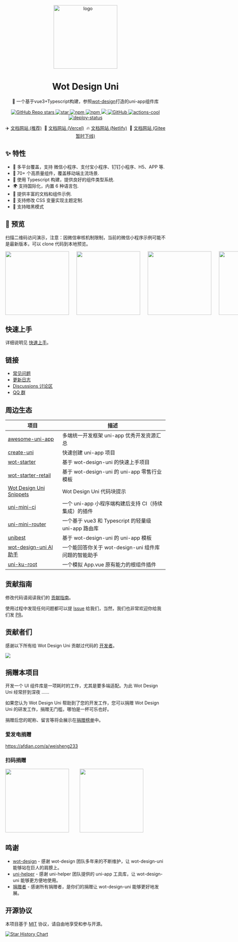 <p align="center">
    <img alt="logo" src="https://wot-design-uni.pages.dev/wot-design.png" width="200">
</p>
<h1 align="center">Wot Design Uni</h1>

<p align="center">📱 一个基于vue3+Typescript构建，参照<a href="https://github.com/jd-ftf/wot-design-mini?tab=readme-ov-file">wot-design</a>打造的uni-app组件库</p>

<p align="center">

<a href="https://github.com/Moonofweisheng/wot-design-uni">
  <img alt="GitHub Repo stars" src="https://img.shields.io/github/stars/Moonofweisheng/wot-design-uni?logo=github&color=%234d80f0&link=https%3A%2F%2Fgithub.com%2FMoonofweisheng%2Fwot-design-uni">
 </a>

<a href='https://gitee.com/wot-design-uni/wot-design-uni/stargazers'>
<img src='https://gitee.com/wot-design-uni/wot-design-uni/badge/star.svg?theme=gray' alt='star'>
</a>

<a href="https://www.npmjs.com/package/wot-design-uni">
  <img alt="npm" src="https://img.shields.io/npm/v/wot-design-uni?logo=npm&color=%234d80f0&link=https%3A%2F%2Fwww.npmjs.com%2Fpackage%2Fwot-design-uni">
</a>

<a href="https://www.npmjs.com/package/wot-design-uni">
  <img alt="npm" src="https://img.shields.io/npm/dw/wot-design-uni?logo=npm&link=https%3A%2F%2Fwww.npmjs.com%2Fpackage%2Fwot-design-uni">
</a>

<a href="https://www.npmjs.com/package/wot-design-uni">
  <img src="https://img.shields.io/npm/dt/wot-design-uni?style=flat-square">
</a>

<a href="https://github.com/Moonofweisheng/wot-design-uni">
  <img alt="GitHub" src="https://img.shields.io/github/license/Moonofweisheng/wot-design-uni?logo=github">
 </a>

<a href="https://github.com/actions-cool/" target="_blank" referrerpolicy="no-referrer">
  <img src="https://img.shields.io/badge/using-actions--cool-red?style=flat-square" alt="actions-cool" />
</a>

<a href="https://app.netlify.com/sites/wot-design-uni/deploys" target="_blank" referrerpolicy="no-referrer">
  <img src="https://api.netlify.com/api/v1/badges/0991d8a9-0fb0-483b-8961-5bde066bbd50/deploy-status" alt="deploy-status" />
</a>

</p>

<p align="center">
  ✈️ <a href="https://wot-design-uni.pages.dev/">文档网站 (推荐)</a>&nbsp;
  🚀 <a href="https://wot-design-uni.cn">文档网站 (Vercel)</a>&nbsp;
  🔥 <a href="https://wot-design-uni.netlify.app/">文档网站 (Netlify)</a>&nbsp;
  🚫 <a href="https://wot-design-uni.gitee.io/">文档网站 (Gitee暂时下线)</a>
</p>

## ✨ 特性

- 🎯 多平台覆盖，支持 微信小程序、支付宝小程序、钉钉小程序、H5、APP 等.
- 🚀 70+ 个高质量组件，覆盖移动端主流场景.
- 💪 使用 Typescript 构建，提供良好的组件类型系统.
- 🌍 支持国际化，内置 6 种语言包.
- 📖 提供丰富的文档和组件示例.
- 🎨 支持修改 CSS 变量实现主题定制.
- 🍭 支持暗黑模式

## 📱 预览

扫描二维码访问演示，注意：因微信审核机制限制，当前的微信小程序示例可能不是最新版本，可以 clone 代码到本地预览。

<p style="display:flex;gap:24px">
<img src="https://wot-design-uni.pages.dev/wx.jpg" width="200" height="200"/>
<img src="https://wot-design-uni.pages.dev/alipay.png" width="200" height="200" />
<img src="https://wot-design-uni.pages.dev/h5.png" width="200" height="200" />
<img src="https://wot-design-uni.pages.dev/android.png" width="200" height="200" />

</p>

## 快速上手

详细说明见 [快速上手](https://wot-design-uni.pages.dev/guide/quick-use.html)。

## 链接

- [常见问题](https://wot-design-uni.pages.dev/guide/common-problems.html)
- [更新日志](https://wot-design-uni.pages.dev/guide/changelog.html)
- [Discussions 讨论区](https://github.com/Moonofweisheng/wot-design-uni/discussions)
- [QQ 群](https://wot-design-uni.pages.dev/guide/join-group.html)

## 周边生态

| 项目                                                                                                        | 描述                                                 |
| ----------------------------------------------------------------------------------------------------------- | ---------------------------------------------------- |
| [awesome-uni-app](https://github.com/uni-helper/awesome-uni-app)                                            | 多端统一开发框架 uni-app 优秀开发资源汇总            |
| [create-uni](https://github.com/uni-helper/create-uni)                                                      | 快速创建 uni-app 项目                                |
| [wot-starter](https://github.com/Moonofweisheng/wot-starter)                                                | 基于 wot-design-uni 的快速上手项目                   |
| [wot-starter-retail](https://github.com/Moonofweisheng/wot-starter-retail)                                  | 基于 wot-design-uni 的 uni-app 零售行业模板          |
| [Wot Design Uni Snippets](https://marketplace.visualstudio.com/items?itemName=kiko.wot-design-uni-snippets) | Wot Design Uni 代码块提示                            |
| [uni-mini-ci](https://github.com/Moonofweisheng/uni-mini-ci)                                                | 一个 uni-app 小程序端构建后支持 CI（持续集成）的插件 |
| [uni-mini-router](https://github.com/Moonofweisheng/uni-mini-router)                                        | 一个基于 vue3 和 Typescript 的轻量级 uni-app 路由库  |
| [unibest](https://github.com/codercup/unibest)                                                              | 基于 wot-design-uni 的 uni-app 模板                  |
| [wot-design-uni AI 助手](https://www.coze.cn/store/bot/7347916532258701363)                                 | 一个能回答你关于 wot-design-uni 组件库问题的智能助手 |
| [uni-ku-root](https://github.com/uni-ku/root)                                                               | 一个模拟 App.vue 原有能力的根组件插件                  |

## 贡献指南

修改代码请阅读我们的 [贡献指南](./.github/CONTRIBUTING.md)。

使用过程中发现任何问题都可以提 [Issue](https://github.com/Moonofweisheng/wot-design-uni/issues) 给我们，当然，我们也非常欢迎你给我们发 [PR](https://github.com/Moonofweisheng/wot-design-uni/pulls)。

## 贡献者们

感谢以下所有给 Wot Design Uni 贡献过代码的 [开发者](https://github.com/Moonofweisheng/wot-design-uni/graphs/contributors)。

<a href="https://github.com/Moonofweisheng/wot-design-uni/graphs/contributors">
  <img src="https://contrib.rocks/image?repo=Moonofweisheng/wot-design-uni" />
</a>

## 捐赠本项目

开发一个 UI 组件库是一项耗时的工作，尤其是要多端适配。为此 Wot Design Uni 经常肝到深夜 ……  

如果您认为 Wot Design Uni 帮助到了您的开发工作，您可以捐赠 Wot Design Uni 的研发工作，捐赠无门槛，哪怕是一杯可乐也好。

捐赠后您的昵称、留言等将会展示在[捐赠榜单](https://wot-design-uni.cn/reward/donor.html)中。


### 爱发电捐赠

<a href="https://afdian.com/a/weisheng233">https://afdian.com/a/weisheng233</a>

### 扫码捐赠

<p>
<img src="https://wot-design-uni.pages.dev/weixinQrcode.jpg" width="200" height="200" style="margin-right:30px"/>
<img src="https://wot-design-uni.pages.dev/alipayQrcode.jpg" width="200" height="200" />
</p>

## 鸣谢

- [wot-design](https://github.com/jd-ftf/wot-design-mini) - 感谢 wot-design 团队多年来的不断维护，让 wot-design-uni 能够站在巨人的肩膀上。
- [uni-helper](https://github.com/uni-helper) - 感谢 uni-helper 团队提供的 uni-app 工具库，让 wot-design-uni 能够更方便地使用。
- [捐赠者](https://wot-design-uni.cn/reward/donor.html) - 感谢所有捐赠者，是你们的捐赠让 wot-design-uni 能够更好地发展。


## 开源协议

本项目基于 [MIT](https://zh.wikipedia.org/wiki/MIT%E8%A8%B1%E5%8F%AF%E8%AD%89) 协议，请自由地享受和参与开源。


[![Star History Chart](https://api.star-history.com/svg?repos=Moonofweisheng/wot-design-uni&type=Date)](https://star-history.com/#Moonofweisheng/wot-design-uni&Date)
